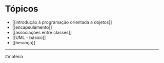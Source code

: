 # Tópicos
- [[introdução à programação orientada a objetos]]
- [[encapsulamento]]
- [[associações entre classes]]
- [[UML - básico]]
- [[herança]]

---
#materia